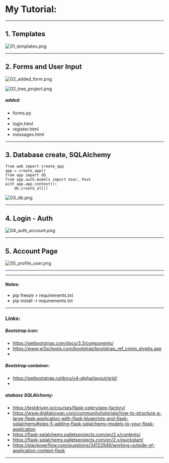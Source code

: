 # **My Tutorial:**

---

## 1. Templates
![01_templates.png](_tutorial_img%2F01_templates.png)

---
## 2. Forms and User Input
![02_added_form.png](_tutorial_img%2F02_added_form.png)

![02_tree_project.png](_tutorial_img%2F02_tree_project.png)

##### added:
* forms.py
* 
* login.html
* register.html
* messages.html


---

## 3. Database create, SQLAlchemy

```
from web import create_app
app = create_app()
from app import db
from app.auth.models import User, Post
with app.app_context():
    db.create_all()

```

![03_db.png](_tutorial_img%2F03_db.png)


---

## 4. Login - Auth

![04_auth_account.png](_tutorial_img%2F04_auth_account.png)

---

## 5. Account Page

![05_profile_user.png](_tutorial_img%2F05_profile_user.png)

-------------------------------
---

#### **Notes:**

* pip freeze > requirements.txt
* pip install -r requirements.txt

---
### **Links:**
##### Bootstrap icon:
-  https://getbootstrap.com/docs/3.3/components/
-  https://www.w3schools.com/bootstrap/bootstrap_ref_comp_glyphs.asp
-  
##### Bootstrap container:
- https://getbootstrap.ru/docs/v4-alpha/layout/grid/
-  
##### atabase SQLAlchemy:
- https://testdriven.io/courses/flask-celery/app-factory/
- https://www.digitalocean.com/community/tutorials/how-to-structure-a-large-flask-application-with-flask-blueprints-and-flask-sqlalchemy#step-5-adding-flask-sqlalchemy-models-to-your-flask-application
- https://flask-sqlalchemy.palletsprojects.com/en/2.x/contexts/
- https://flask-sqlalchemy.palletsprojects.com/en/2.x/quickstart/
- https://stackoverflow.com/questions/34122949/working-outside-of-application-context-flask
---
